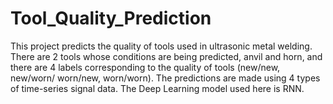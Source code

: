 # Tool_Quality_Prediction


This project predicts the quality of tools used in ultrasonic metal welding. There are 2 tools whose conditions are being predicted, anvil and horn, and there are 4 labels corresponding to the quality of tools (new/new, new/worn/ worn/new, worn/worn). The predictions are made using 4 types of time-series signal data. The Deep Learning model used here is RNN. 
